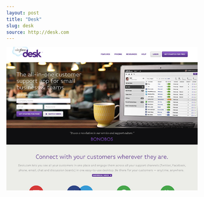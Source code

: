 ```yaml
---
layout: post
title: "Desk"
slug: desk
source: http://desk.com
---
```


<img src="/screenshots/desk.jpg">
